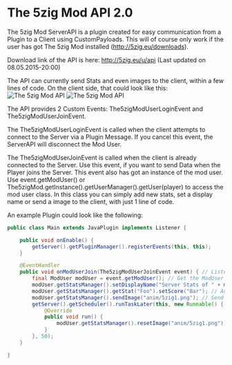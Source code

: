 The 5zig Mod API 2.0
====================
The 5zig Mod ServerAPI is a plugin created for easy communication from a Plugin to a Client using CustomPayloads. This will of course only work if the user has got The 5zig Mod installed (http://5zig.eu/downloads).

Download link of the API is here: http://5zig.eu/u/api (Last updated on 08.05.2015-20:00)

The API can currently send Stats and even images to the client, within a few lines of code.
On the client side, that could look like this: ![The 5zig Mod API](http://5zig.eu/scr/v1elhxs.jpg) ![The 5zig Mod API](http://5zig.eu/scr/fiYJpk7.jpg)


The API provides 2 Custom Events: The5zigModUserLoginEvent and The5zigModUserJoinEvent.

The The5zigModUserLoginEvent is called when the client attempts to connect to the Server via a Plugin Message. If you cancel this event, the ServerAPI will disconnect the Mod User.

The The5zigModUserJoinEvent is called when the client is already connected to the Server. Use this event, if you want to send Data when the Player joins the Server.
This event also has got an instance of the mod user. Use event.getModUser() or The5zigMod.getInstance().getUserManager().getUser(player) to access the mod user class. In this class you can simply add new stats, set a display name or send a image to the client, with just 1 line of code.

An example Plugin could look like the following:
```java
public class Main extends JavaPlugin implements Listener {

	public void onEnable() {
		getServer().getPluginManager().registerEvents(this, this);
	}

	@EventHandler
	public void onModUserJoin(The5zigModUserJoinEvent event) { // Listen for The The5zigModUserJoinEvent
		final ModUser modUser = event.getModUser(); // Get the ModUser
		modUser.getStatsManager().setDisplayName("Server Stats of " + modUser.getPlayer().getName()); // Change the Display Name.
		modUser.getStatsManager().getStat("Foo").setScore("Bar"); // Add random stats
		modUser.getStatsManager().sendImage("anim/5zig1.png"); // Send an image
		getServer().getScheduler().runTaskLater(this, new Runnable() {
			@Override
			public void run() {
				modUser.getStatsManager().resetImage("anim/5zig1.png"); // Remove the image after 50 ticks
			}
		}, 50);
	}

}
```
